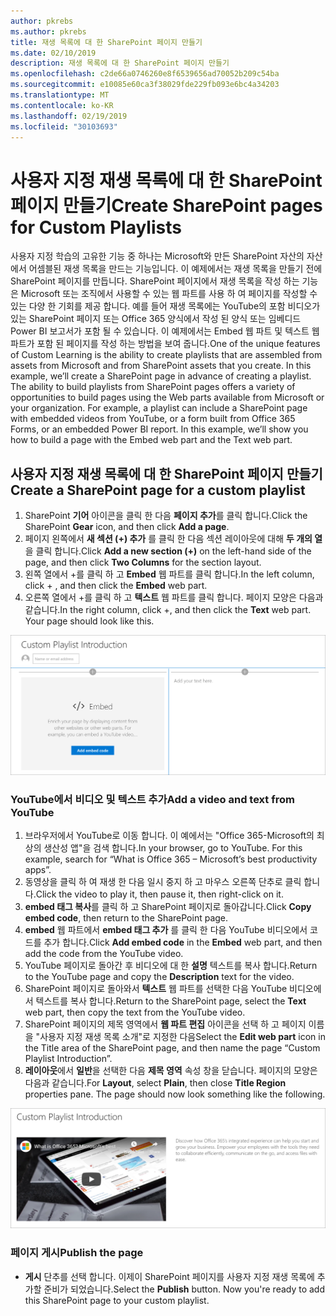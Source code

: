 ```yaml
---
author: pkrebs
ms.author: pkrebs
title: 재생 목록에 대 한 SharePoint 페이지 만들기
ms.date: 02/10/2019
description: 재생 목록에 대 한 SharePoint 페이지 만들기
ms.openlocfilehash: c2de66a0746260e8f6539656ad70052b209c54ba
ms.sourcegitcommit: e10085e60ca3f38029fde229fb093e6bc4a34203
ms.translationtype: MT
ms.contentlocale: ko-KR
ms.lasthandoff: 02/19/2019
ms.locfileid: "30103693"
---
```

# <a name="create-sharepoint-pages-for-custom-playlists"></a><span data-ttu-id="b57d9-103">사용자 지정 재생 목록에 대 한 SharePoint 페이지 만들기</span><span class="sxs-lookup"><span data-stu-id="b57d9-103">Create SharePoint pages for Custom Playlists</span></span>

<span data-ttu-id="b57d9-p101">사용자 지정 학습의 고유한 기능 중 하나는 Microsoft와 만든 SharePoint 자산의 자산에서 어셈블된 재생 목록을 만드는 기능입니다. 이 예제에서는 재생 목록을 만들기 전에 SharePoint 페이지를 만듭니다. SharePoint 페이지에서 재생 목록을 작성 하는 기능은 Microsoft 또는 조직에서 사용할 수 있는 웹 파트를 사용 하 여 페이지를 작성할 수 있는 다양 한 기회를 제공 합니다. 예를 들어 재생 목록에는 YouTube의 포함 비디오가 있는 SharePoint 페이지 또는 Office 365 양식에서 작성 된 양식 또는 임베디드 Power BI 보고서가 포함 될 수 있습니다. 이 예제에서는 Embed 웹 파트 및 텍스트 웹 파트가 포함 된 페이지를 작성 하는 방법을 보여 줍니다.</span><span class="sxs-lookup"><span data-stu-id="b57d9-p101">One of the unique features of Custom Learning is the ability to create playlists that are assembled from assets from Microsoft and from SharePoint assets that you create. In this example, we’ll create a SharePoint page in advance of creating a playlist. The ability to build playlists from SharePoint pages offers a variety of opportunities to build pages using the Web parts available from Microsoft or your organization. For example, a playlist can include a SharePoint page with embedded videos from YouTube, or a form built from Office 365 Forms, or an embedded Power BI report. In this example, we’ll show you how to build a page with the Embed web part and the Text web part.</span></span>  

## <a name="create-a-sharepoint-page-for-a-custom-playlist"></a><span data-ttu-id="b57d9-109">사용자 지정 재생 목록에 대 한 SharePoint 페이지 만들기</span><span class="sxs-lookup"><span data-stu-id="b57d9-109">Create a SharePoint page for a custom playlist</span></span>

1. <span data-ttu-id="b57d9-110">SharePoint **기어** 아이콘을 클릭 한 다음 **페이지 추가**를 클릭 합니다.</span><span class="sxs-lookup"><span data-stu-id="b57d9-110">Click the SharePoint **Gear** icon, and then click **Add a page**.</span></span>
2. <span data-ttu-id="b57d9-111">페이지 왼쪽에서 **새 섹션 (+) 추가** 를 클릭 한 다음 섹션 레이아웃에 대해 **두 개의 열** 을 클릭 합니다.</span><span class="sxs-lookup"><span data-stu-id="b57d9-111">Click **Add a new section (+)** on the left-hand side of the page, and then click **Two Columns** for the section layout.</span></span>
3. <span data-ttu-id="b57d9-112">왼쪽 열에서 +를 클릭 하 고 **Embed** 웹 파트를 클릭 합니다.</span><span class="sxs-lookup"><span data-stu-id="b57d9-112">In the left column, click + , and then click the **Embed** web part.</span></span> 
4. <span data-ttu-id="b57d9-p102">오른쪽 열에서 +를 클릭 하 고 **텍스트** 웹 파트를 클릭 합니다. 페이지 모양은 다음과 같습니다.</span><span class="sxs-lookup"><span data-stu-id="b57d9-p102">In the right column, click +, and then click the **Text** web part. Your page should look like this.</span></span>

![cg-pagenewstart-.png](media/cg-pagenewstart.png)

### <a name="add-a-video-and-text-from-youtube"></a><span data-ttu-id="b57d9-116">YouTube에서 비디오 및 텍스트 추가</span><span class="sxs-lookup"><span data-stu-id="b57d9-116">Add a video and text from YouTube</span></span>

1. <span data-ttu-id="b57d9-p103">브라우저에서 YouTube로 이동 합니다. 이 예에서는 "Office 365-Microsoft의 최상의 생산성 앱"을 검색 합니다.</span><span class="sxs-lookup"><span data-stu-id="b57d9-p103">In your browser, go to YouTube. For this example, search for “What is Office 365 – Microsoft’s best productivity apps”.</span></span>
2. <span data-ttu-id="b57d9-119">동영상을 클릭 하 여 재생 한 다음 일시 중지 하 고 마우스 오른쪽 단추로 클릭 합니다.</span><span class="sxs-lookup"><span data-stu-id="b57d9-119">Click the video to play it, then pause it, then right-click on it.</span></span> 
3. <span data-ttu-id="b57d9-120">**embed 태그 복사**를 클릭 하 고 SharePoint 페이지로 돌아갑니다.</span><span class="sxs-lookup"><span data-stu-id="b57d9-120">Click **Copy embed code**, then return to the SharePoint page.</span></span> 
4. <span data-ttu-id="b57d9-121">**embed** 웹 파트에서 **embed 태그 추가** 를 클릭 한 다음 YouTube 비디오에서 코드를 추가 합니다.</span><span class="sxs-lookup"><span data-stu-id="b57d9-121">Click **Add embed code** in the **Embed** web part, and then add the code from the YouTube video.</span></span>
5. <span data-ttu-id="b57d9-122">YouTube 페이지로 돌아간 후 비디오에 대 한 **설명** 텍스트를 복사 합니다.</span><span class="sxs-lookup"><span data-stu-id="b57d9-122">Return to the YouTube page and copy the **Description** text for the video.</span></span> 
6. <span data-ttu-id="b57d9-123">SharePoint 페이지로 돌아와서 **텍스트** 웹 파트를 선택한 다음 YouTube 비디오에서 텍스트를 복사 합니다.</span><span class="sxs-lookup"><span data-stu-id="b57d9-123">Return to the SharePoint page, select the **Text** web part, then copy the text from the YouTube video.</span></span>
7. <span data-ttu-id="b57d9-124">SharePoint 페이지의 제목 영역에서 **웹 파트 편집** 아이콘을 선택 하 고 페이지 이름을 "사용자 지정 재생 목록 소개"로 지정한 다음</span><span class="sxs-lookup"><span data-stu-id="b57d9-124">Select the **Edit web part** icon  in the Title area of the SharePoint page, and then name the page “Custom Playlist Introduction”.</span></span> 
8. <span data-ttu-id="b57d9-p104">**레이아웃**에서 **일반**을 선택한 다음 **제목 영역** 속성 창을 닫습니다. 페이지의 모양은 다음과 같습니다.</span><span class="sxs-lookup"><span data-stu-id="b57d9-p104">For **Layout**, select **Plain**, then close **Title Region** properties pane. The page should now look something like the following.</span></span> 

![cg-pagenewfinish-.png](media/cg-pagenewfinish.png)

### <a name="publish-the-page"></a><span data-ttu-id="b57d9-128">페이지 게시</span><span class="sxs-lookup"><span data-stu-id="b57d9-128">Publish the page</span></span>

- <span data-ttu-id="b57d9-p105">**게시** 단추를 선택 합니다. 이제이 SharePoint 페이지를 사용자 지정 재생 목록에 추가할 준비가 되었습니다.</span><span class="sxs-lookup"><span data-stu-id="b57d9-p105">Select the **Publish** button. Now you're ready to add this SharePoint page to your custom playlist.</span></span> 